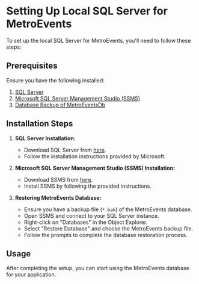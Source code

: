 # Setting Up Local SQL Server for MetroEvents

To set up the local SQL Server for MetroEvents, you'll need to follow these steps:

## Prerequisites

Ensure you have the following installed:

1. [SQL Server](https://www.microsoft.com/en-us/sql-server/sql-server-downloads)
2. [Microsoft SQL Server Management Studio (SSMS)](https://learn.microsoft.com/en-us/sql/ssms/download-sql-server-management-studio-ssms?view=sql-server-ver16)
3. [Database Backup of MetroEventsDb](https://drive.google.com/file/d/1iM9kjhzP8r51TyThuKx6cnkzo60Bw6PZ/view)

## Installation Steps

1. **SQL Server Installation:**
   - Download SQL Server from [here](https://www.microsoft.com/en-us/sql-server/sql-server-downloads).
   - Follow the installation instructions provided by Microsoft.

2. **Microsoft SQL Server Management Studio (SSMS) Installation:**
   - Download SSMS from [here](https://learn.microsoft.com/en-us/sql/ssms/download-sql-server-management-studio-ssms?view=sql-server-ver16).
   - Install SSMS by following the provided instructions.

3. **Restoring MetroEvents Database:**
   - Ensure you have a backup file (`*.bak`) of the MetroEvents database.
   - Open SSMS and connect to your SQL Server instance.
   - Right-click on "Databases" in the Object Explorer.
   - Select "Restore Database" and choose the MetroEvents backup file.
   - Follow the prompts to complete the database restoration process.

## Usage

After completing the setup, you can start using the MetroEvents database for your application.
